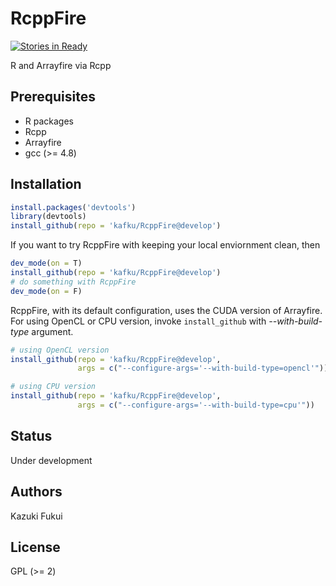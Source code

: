 # RcppFire
[![Stories in Ready](https://badge.waffle.io/kafku/RcppFire.svg?label=ready&title=Ready)](http://waffle.io/kafku/RcppFire)

R and Arrayfire via Rcpp

## Prerequisites

- R packages
 - Rcpp
- Arrayfire
- gcc (>= 4.8)

## Installation
```R
install.packages('devtools')
library(devtools)
install_github(repo = 'kafku/RcppFire@develop')
```
If you want to try RcppFire with keeping your
local enviornment clean, then
```R
dev_mode(on = T)
install_github(repo = 'kafku/RcppFire@develop')
# do something with RcppFire
dev_mode(on = F)
```
RcppFire, with its default configuration, uses 
the CUDA version of Arrayfire. For using OpenCL or CPU version, 
invoke `install_github` with _--with-build-type_ argument.
```R
# using OpenCL version
install_github(repo = 'kafku/RcppFire@develop',
               args = c("--configure-args='--with-build-type=opencl'"))

# using CPU version
install_github(repo = 'kafku/RcppFire@develop',
               args = c("--configure-args='--with-build-type=cpu'"))
```

## Status

Under development

## Authors

Kazuki Fukui

## License

GPL (>= 2)
